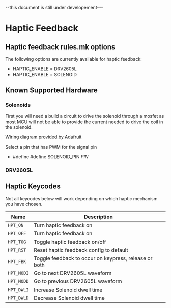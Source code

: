 --this document is still under developement---

# Haptic Feedback

## Haptic feedback rules.mk options

The following options are currently available for haptic feedback:

* HAPTIC_ENABLE = DRV2605L
* HAPTIC_ENABLE = SOLENOID

## Known Supported Hardware


### Solenoids

First you will need a build a circuit to drive the solenoid through a mosfet as most MCU will not be able to provide the current needed to drive the coil in the solenoid.

[Wiring diagram provided by Adafruit](https://playground.arduino.cc/uploads/Learning/solenoid_driver.pdf)

Select a pin that has PWM for the signal pin

* #define   #define SOLENOID_PIN *PIN*

### DRV2605L


## Haptic Keycodes

Not all keycodes below will work depending on which haptic mechanism you have chosen.

|Name       |Description                                            |
|-----------|-------------------------------------------------------|
|`HPT_ON`   | Turn haptic feedback on                               |
|`HPT_OFF`  | Turn haptic feedback on                               |
|`HPT_TOG`  | Toggle haptic feedback on/off                         |
|`HPT_RST`  | Reset haptic feedback config to default               |
|`HPT_FBK`  | Toggle feedback to occur on keypress, release or both |
|`HPT_MODI` | Go to next DRV2605L waveform                          |
|`HPT_MODD` | Go to previous DRV2605L waveform                      |
|`HPT_DWLI` | Increase Solenoid dwell time                          |
|`HPT_DWLD` | Decrease Solenoid dwell time                          |